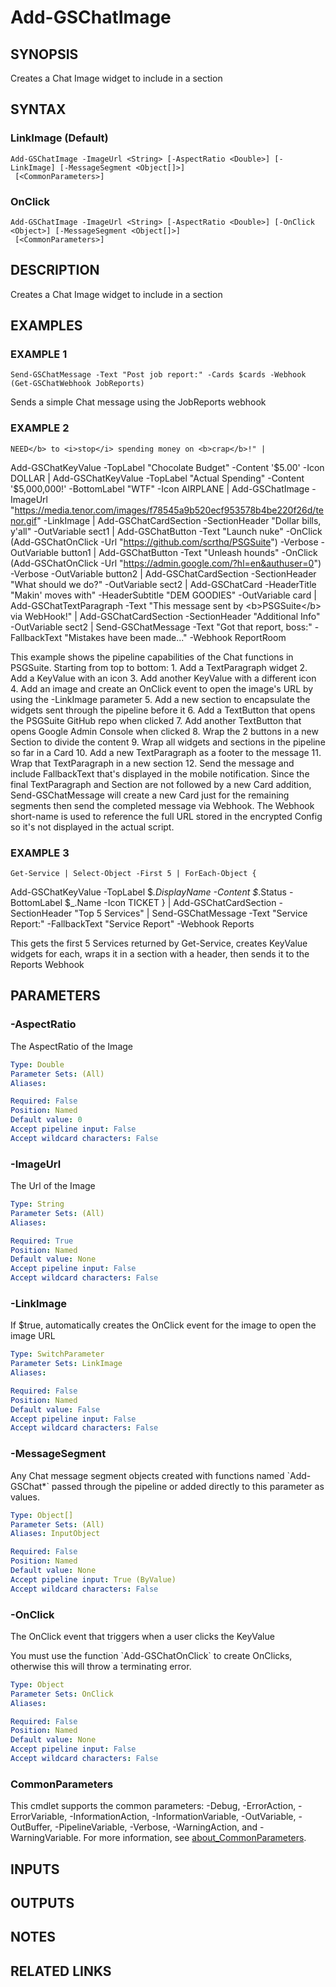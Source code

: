 # Add-GSChatImage

## SYNOPSIS
Creates a Chat Image widget to include in a section

## SYNTAX

### LinkImage (Default)
```
Add-GSChatImage -ImageUrl <String> [-AspectRatio <Double>] [-LinkImage] [-MessageSegment <Object[]>]
 [<CommonParameters>]
```

### OnClick
```
Add-GSChatImage -ImageUrl <String> [-AspectRatio <Double>] [-OnClick <Object>] [-MessageSegment <Object[]>]
 [<CommonParameters>]
```

## DESCRIPTION
Creates a Chat Image widget to include in a section

## EXAMPLES

### EXAMPLE 1
```
Send-GSChatMessage -Text "Post job report:" -Cards $cards -Webhook (Get-GSChatWebhook JobReports)
```

Sends a simple Chat message using the JobReports webhook

### EXAMPLE 2
```
NEED</b> to <i>stop</i> spending money on <b>crap</b>!" |
```

Add-GSChatKeyValue -TopLabel "Chocolate Budget" -Content '$5.00' -Icon DOLLAR |
Add-GSChatKeyValue -TopLabel "Actual Spending" -Content '$5,000,000!' -BottomLabel "WTF" -Icon AIRPLANE |
Add-GSChatImage -ImageUrl "https://media.tenor.com/images/f78545a9b520ecf953578b4be220f26d/tenor.gif" -LinkImage |
Add-GSChatCardSection -SectionHeader "Dollar bills, y'all" -OutVariable sect1 | 
Add-GSChatButton -Text "Launch nuke" -OnClick (Add-GSChatOnClick -Url "https://github.com/scrthq/PSGSuite") -Verbose -OutVariable button1 | 
Add-GSChatButton -Text "Unleash hounds" -OnClick (Add-GSChatOnClick -Url "https://admin.google.com/?hl=en&authuser=0") -Verbose -OutVariable button2 | 
Add-GSChatCardSection -SectionHeader "What should we do?" -OutVariable sect2 | 
Add-GSChatCard -HeaderTitle "Makin' moves with" -HeaderSubtitle "DEM GOODIES" -OutVariable card |
Add-GSChatTextParagraph -Text "This message sent by \<b\>PSGSuite\</b\> via WebHook!" | 
Add-GSChatCardSection -SectionHeader "Additional Info" -OutVariable sect2 | 
Send-GSChatMessage -Text "Got that report, boss:" -FallbackText "Mistakes have been made..." -Webhook ReportRoom

This example shows the pipeline capabilities of the Chat functions in PSGSuite.
Starting from top to bottom:
    1.
Add a TextParagraph widget
    2.
Add a KeyValue with an icon
    3.
Add another KeyValue with a different icon
    4.
Add an image and create an OnClick event to open the image's URL by using the -LinkImage parameter
    5.
Add a new section to encapsulate the widgets sent through the pipeline before it
    6.
Add a TextButton that opens the PSGSuite GitHub repo when clicked
    7.
Add another TextButton that opens Google Admin Console when clicked
    8.
Wrap the 2 buttons in a new Section to divide the content
    9.
Wrap all widgets and sections in the pipeline so far in a Card
    10.
Add a new TextParagraph as a footer to the message
    11.
Wrap that TextParagraph in a new section
    12.
Send the message and include FallbackText that's displayed in the mobile notification.
Since the final TextParagraph and Section are not followed by a new Card addition, Send-GSChatMessage will create a new Card just for the remaining segments then send the completed message via Webhook.
The Webhook short-name is used to reference the full URL stored in the encrypted Config so it's not displayed in the actual script.

### EXAMPLE 3
```
Get-Service | Select-Object -First 5 | ForEach-Object {
```

Add-GSChatKeyValue -TopLabel $_.DisplayName -Content $_.Status -BottomLabel $_.Name -Icon TICKET
} | Add-GSChatCardSection -SectionHeader "Top 5 Services" | Send-GSChatMessage -Text "Service Report:" -FallbackText "Service Report" -Webhook Reports

This gets the first 5 Services returned by Get-Service, creates KeyValue widgets for each, wraps it in a section with a header, then sends it to the Reports Webhook

## PARAMETERS

### -AspectRatio
The AspectRatio of the Image

```yaml
Type: Double
Parameter Sets: (All)
Aliases:

Required: False
Position: Named
Default value: 0
Accept pipeline input: False
Accept wildcard characters: False
```

### -ImageUrl
The Url of the Image

```yaml
Type: String
Parameter Sets: (All)
Aliases:

Required: True
Position: Named
Default value: None
Accept pipeline input: False
Accept wildcard characters: False
```

### -LinkImage
If $true, automatically creates the OnClick event for the image to open the image URL

```yaml
Type: SwitchParameter
Parameter Sets: LinkImage
Aliases:

Required: False
Position: Named
Default value: False
Accept pipeline input: False
Accept wildcard characters: False
```

### -MessageSegment
Any Chat message segment objects created with functions named \`Add-GSChat*\` passed through the pipeline or added directly to this parameter as values.

```yaml
Type: Object[]
Parameter Sets: (All)
Aliases: InputObject

Required: False
Position: Named
Default value: None
Accept pipeline input: True (ByValue)
Accept wildcard characters: False
```

### -OnClick
The OnClick event that triggers when a user clicks the KeyValue

You must use the function \`Add-GSChatOnClick\` to create OnClicks, otherwise this will throw a terminating error.

```yaml
Type: Object
Parameter Sets: OnClick
Aliases:

Required: False
Position: Named
Default value: None
Accept pipeline input: False
Accept wildcard characters: False
```

### CommonParameters
This cmdlet supports the common parameters: -Debug, -ErrorAction, -ErrorVariable, -InformationAction, -InformationVariable, -OutVariable, -OutBuffer, -PipelineVariable, -Verbose, -WarningAction, and -WarningVariable. For more information, see [about_CommonParameters](http://go.microsoft.com/fwlink/?LinkID=113216).

## INPUTS

## OUTPUTS

## NOTES

## RELATED LINKS
